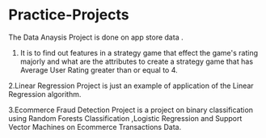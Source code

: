 # Practice-Projects
The Data Anaysis Project is done on app store data .
1. It is to find out features in a strategy game that effect the game's rating majorly and what are the attributes to create a strategy game that has Average User Rating greater than or equal to 4.

2.Linear Regression Project is just an example of application of the Linear Regression algorithm.

3.Ecommerce Fraud Detection Project is a project on binary classification using Random Forests Classification ,Logistic Regression and Support Vector Machines on Ecommerce Transactions Data.
